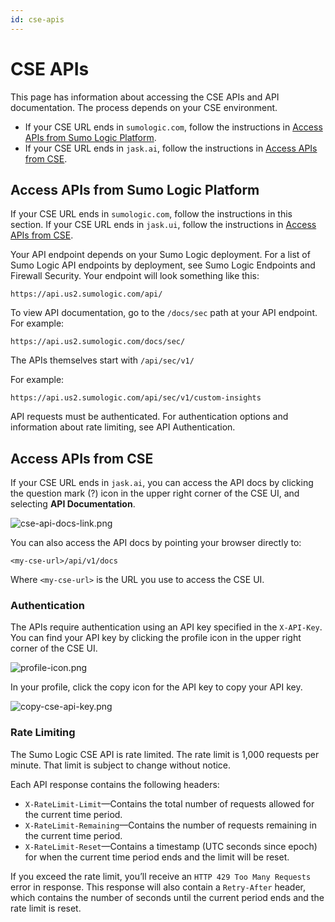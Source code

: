```yaml
---
id: cse-apis
---
```


# CSE APIs

This page has information about accessing the CSE APIs and API documentation. The process depends on your CSE environment. 

* If your CSE URL ends in `sumologic.com`, follow the instructions in [Access APIs from Sumo Logic Platform](#access-apis-from-sumo-logic-platform).
* If your CSE URL ends in `jask.ai`, follow the instructions in [Access APIs from CSE](#cse-apis).

## Access APIs from Sumo Logic Platform

If your CSE URL ends in `sumologic.com`, follow the instructions in this section. If your CSE URL ends in `jask.ui`, follow the instructions in [Access APIs from CSE](./CSE_APIs.md "CSE APIs").

Your API endpoint depends on your Sumo Logic deployment. For a list of Sumo Logic API endpoints by deployment, see Sumo Logic Endpoints and Firewall Security. Your endpoint will look something like this:

`https://api.us2.sumologic.com/api/`

To view API documentation, go to the `/docs/sec` path at your API endpoint. For example:

`https://api.us2.sumologic.com/docs/sec/`

The APIs themselves start with `/api/sec/v1/`

For example:  
  
`https://api.us2.sumologic.com/api/sec/v1/custom-insights`

API requests must be authenticated. For authentication options and information about rate limiting, see API Authentication. 

## Access APIs from CSE

If your CSE URL ends in `jask.ai`, you can access the API docs by clicking the question mark (?) icon in the upper right corner of the CSE UI, and selecting **API Documentation**. 

![cse-api-docs-link.png](/img/cloud-siem-enterprise/cse-api-docs-link.png)

You can also access the API docs by pointing your browser directly to:

`<my-cse-url>/api/v1/docs`

Where `<my-cse-url>` is the URL you use to access the CSE UI.

### Authentication

The APIs require authentication using an API key specified in the `X-API-Key`. You can find your API key by clicking the profile icon in the upper right corner of the CSE UI.

![profile-icon.png](/img/cloud-siem-enterprise/profile-icon.png)

In your profile, click the copy icon for the API key to copy your API key.

![copy-cse-api-key.png](/img/cloud-siem-enterprise/copy-cse-api-key.png)

### Rate Limiting

The Sumo Logic CSE API is rate limited. The rate limit is 1,000 requests per minute. That limit is subject to change without notice. 

Each API response contains the following headers:

* `X-RateLimit-Limit`—Contains the total number of requests allowed
    for the current time period.
* `X-RateLimit-Remaining`—Contains the number of requests remaining in
    the current time period.
* `X-RateLimit-Reset`—Contains a timestamp (UTC seconds since epoch)
    for when the current time period ends and the limit will be reset.

If you exceed the rate limit, you’ll receive an `HTTP 429 Too Many Requests` error in response. This response will also contain a `Retry-After` header, which contains the number of seconds until the current period ends and the rate limit is reset.
